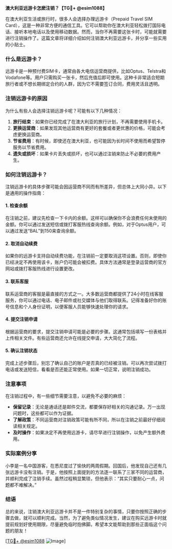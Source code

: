 **澳大利亚远游卡怎麽注销？【TG💪+ @esim1088】**

在澳大利亚生活或旅行时，很多人会选择办理远游卡（Prepaid Travel SIM Card），这是一种非常方便的通信工具。它可以帮助你在澳大利亚轻松拨打国际电话、接听本地电话以及使用移动数据。然而，当你不再需要这张卡时，可能就需要进行注销操作了。这篇文章将详细介绍如何注销澳大利亚远游卡，并分享一些实用的小贴士。

### 什么是远游卡？

远游卡是一种预付费SIM卡，通常由各大电信运营商提供，比如Optus、Telstra和Vodafone等。用户只需购买一张卡，然后充值后即可使用。这种卡非常适合短期旅行者或不想长期绑定合约的人群，因为它不需要签订合同，费用灵活且透明。

### 注销远游卡的原因

为什么有些人会选择注销远游卡呢？可能有以下几种情况：

1. **旅行结束**：如果你已经完成了在澳大利亚的旅行计划，不再需要使用手机卡。
2. **更换运营商**：如果发现其他运营商有更好的套餐或者更优惠的价格，可能会考虑更换运营商。
3. **节省费用**：有时候，即使还在澳大利亚，也可能因为长时间不使用而希望暂停服务以节省费用。
4. **遗失或损坏**：如果卡片丢失或损坏，也可以通过注销来防止不必要的费用产生。

### 如何注销远游卡？

注销远游卡的具体步骤可能会因运营商不同而有所差异，但总体上大同小异。以下是通用的操作指南：

#### 1. 检查余额

在注销之前，建议先检查一下卡内的余额。这样可以确保你不会浪费任何未使用的金额。你可以通过发送短信或拨打客服热线查询余额。例如，对于Optus用户，可以通过发送“BAL”到150来查询余额。

#### 2. 取消自动续费

如果你的远游卡支持自动续费功能，在注销前一定要取消这项设置。否则，即使你已经决定不再使用该卡，账户仍可能会被扣费。具体方法通常是登录运营商的官方网站或拨打客服热线进行设置更改。

#### 3. 联系客服

联系运营商的客服是最直接的方式之一。大多数运营商都提供了24小时在线客服服务，你可以通过电话、电子邮件或社交媒体与他们取得联系。记得准备好你的账号信息和个人身份证明，以便客服人员能够快速处理你的请求。

#### 4. 提交注销申请

根据运营商的要求，提交注销申请可能是必要的步骤。这通常包括填写一份表格并上传相关文件。有些运营商还允许在线提交申请，大大简化了流程。

#### 5. 确认注销状态

完成上述步骤后，别忘了确认自己的账户是否真的已经被注销。可以再次尝试拨打电话或发送短信，看看是否还能正常使用。如果一切正常，说明注销成功。

### 注意事项

在注销过程中，有一些细节需要注意，以避免不必要的麻烦：

- **保留记录**：无论是通话还是邮件交流，都要保存好相关的沟通记录。万一出现问题时，这些都可以作为证据。
- **了解政策**：不同运营商对注销政策可能有所不同，所以在注销之前最好仔细阅读相关规定。
- **及时操作**：如果决定不再使用远游卡，请尽早进行注销操作，以免产生额外费用。

### 实际案例分享

小李是一名中国游客，在悉尼度过了愉快的两周假期。回国后，他发现自己还有几张远游卡没有注销。于是，他按照上面提到的方法逐一联系了三家不同的运营商，并顺利完成了注销手续。虽然过程稍显繁琐，但他表示：“其实只要耐心一点，问题都不难解决。”

### 结语

总的来说，注销澳大利亚远游卡并不是一件特别复杂的事情，只要你按照正确的步骤去做，就可以顺利完成。当然，为了避免类似情况发生，建议在购买远游卡时就提前规划好使用期限，尽量避免临时抱佛脚。希望本文能帮助到那些正面临这个问题的朋友！

[[TG💪+ @esim1088](https://t.me/s/esim1088) ![Image](https://i.postimg.cc/4NQfJmqS/Snipaste-2025-05-13-00-14-12.png)]